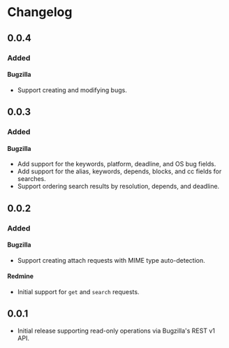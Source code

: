 # Changelog

## 0.0.4

### Added

#### Bugzilla
- Support creating and modifying bugs.

## 0.0.3

### Added

#### Bugzilla
- Add support for the keywords, platform, deadline, and OS bug fields.
- Add support for the alias, keywords, depends, blocks, and cc fields for searches.
- Support ordering search results by resolution, depends, and deadline.

## 0.0.2

### Added

#### Bugzilla
- Support creating attach requests with MIME type auto-detection.

#### Redmine
- Initial support for `get` and `search` requests.

## 0.0.1

- Initial release supporting read-only operations via Bugzilla's REST v1 API.

